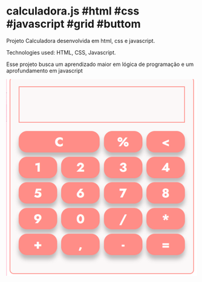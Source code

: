 # calculadora.js #html #css #javascript #grid #buttom 

Projeto Calculadora desenvolvida em html, css e javascript. 

Technologies used:
HTML,
CSS,
Javascript.

Esse projeto busca um aprendizado maior em lógica de programação e um aprofundamento em javascript

![Screenshot](calculadora.png)